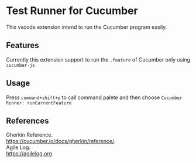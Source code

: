 # Test Runner for Cucumber

This vscode extension intend to run the Cucumber program easily.

## Features

Currently this extension support to run the `.feature` of Cucumber only using `cucumber-js`

## Usage

Press `command+shift+p` to call command palete and then choose `Cucumber Runner: runCurrentFeature`


## References

Gherkin Reference.  
<https://cucumber.io/docs/gherkin/reference/>.  
Agile Log.  
<https://agilelog.org>
